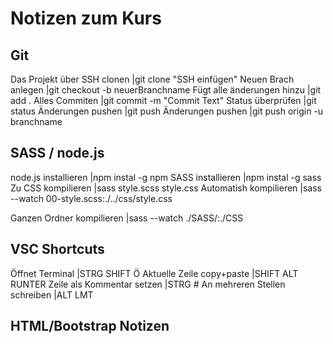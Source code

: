 # Notizen zum Kurs

## Git
Das Projekt über SSH clonen   |git clone "SSH einfügen"
Neuen Brach anlegen           |git checkout -b neuerBranchname
Fügt alle änderungen hinzu    |git add . 
Alles Commiten                |git commit -m "Commit Text"
Status überprüfen             |git status
Änderungen pushen             |git push
Änderungen pushen             |git push origin -u branchname

## SASS / node.js
node.js installieren          |npm instal -g npm
SASS installieren             |npm instal -g sass
Zu CSS kompilieren            |sass style.scss style.css
Automatish kompilieren        |sass --watch 00-style.scss:./../css/style.css

Ganzen Ordner kompilieren     |sass --watch ./SASS/:./CSS

## VSC Shortcuts
Öffnet Terminal               |STRG SHIFT Ö
Aktuelle Zeile copy+paste     |SHIFT ALT RUNTER
Zeile als Kommentar setzen    |STRG #
An mehreren Stellen schreiben |ALT LMT

## HTML/Bootstrap Notizen